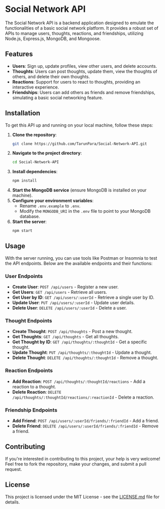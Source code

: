 
# Social Network API

The Social Network API is a backend application designed to emulate the functionalities of a basic social network platform. It provides a robust set of APIs to manage users, thoughts, reactions, and friendships, utilizing Node.js, Express.js, MongoDB, and Mongoose.

## Features

- **Users**: Sign up, update profiles, view other users, and delete accounts.
- **Thoughts**: Users can post thoughts, update them, view the thoughts of others, and delete their own thoughts.
- **Reactions**: Support for users to react to thoughts, providing an interactive experience.
- **Friendships**: Users can add others as friends and remove friendships, simulating a basic social networking feature.

## Installation

To get this API up and running on your local machine, follow these steps:

1. **Clone the repository**:
   ```bash
   git clone https://github.com/TarunPara/Social-Network-API.git
   ```
2. **Navigate to the project directory**:
   ```bash
   cd Social-Network-API
   ```
3. **Install dependencies**:
   ```bash
   npm install
   ```
4. **Start the MongoDB service** (ensure MongoDB is installed on your machine).
5. **Configure your environment variables**:
   - Rename `.env.example` to `.env`.
   - Modify the `MONGODB_URI` in the `.env` file to point to your MongoDB database.
6. **Start the server**:
   ```bash
   npm start
   ```

## Usage

With the server running, you can use tools like Postman or Insomnia to test the API endpoints. Below are the available endpoints and their functions:

### User Endpoints

- **Create User**: `POST /api/users` - Register a new user.
- **Get Users**: `GET /api/users` - Retrieve all users.
- **Get User by ID**: `GET /api/users/:userId` - Retrieve a single user by ID.
- **Update User**: `PUT /api/users/:userId` - Update user details.
- **Delete User**: `DELETE /api/users/:userId` - Delete a user.

### Thought Endpoints

- **Create Thought**: `POST /api/thoughts` - Post a new thought.
- **Get Thoughts**: `GET /api/thoughts` - Get all thoughts.
- **Get Thought by ID**: `GET /api/thoughts/:thoughtId` - Get a specific thought.
- **Update Thought**: `PUT /api/thoughts/:thoughtId` - Update a thought.
- **Delete Thought**: `DELETE /api/thoughts/:thoughtId` - Remove a thought.

### Reaction Endpoints

- **Add Reaction**: `POST /api/thoughts/:thoughtId/reactions` - Add a reaction to a thought.
- **Delete Reaction**: `DELETE /api/thoughts/:thoughtId/reactions/:reactionId` - Delete a reaction.

### Friendship Endpoints

- **Add Friend**: `POST /api/users/:userId/friends/:friendId` - Add a friend.
- **Delete Friend**: `DELETE /api/users/:userId/friends/:friendId` - Remove a friend.

## Contributing

If you're interested in contributing to this project, your help is very welcome! Feel free to fork the repository, make your changes, and submit a pull request.

## License

This project is licensed under the MIT License - see the [LICENSE.md](LICENSE.md) file for details.



